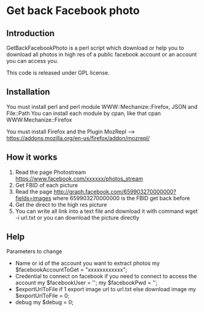 
Get back Facebook photo
================================

Introduction
-------------------------
GetBackFacebookPhoto is a perl script which download or help you to download all photos in high res of a public facebook account or an account you can access you.

This code is released under GPL license.

Installation
-------------------------
You must install perl and perl module WWW::Mechanize::Firefox, JSON and File::Path
You can install each module by cpan, like that cpan WWW:Mechanize::Firefox

You must install Firefox and the Plugin MozRepl --> https://addons.mozilla.org/en-us/firefox/addon/mozrepl/

How it works
-------------------------
1. Read the page Photostream https://www.facebook.com/xxxxxx/photos_stream
2. Get FBID of each picture
3. Read the page http://graph.facebook.com/659903270000000?fields=images
	where 659903270000000 is the FBID get back before
4. Get the direct to the high res picture
5. You can write all link into a text file and download it with command wget -i url.txt
   or you can download the picture directly

Help
-------------------------
Parameters to change
* Name or id of the account you want to extract photos
	my $facebookAccountToGet = "xxxxxxxxxxxx";
* Credential to connect on facebook if you need to connect to access the account
	my $facebookUser = '';
	my $facebookPwd = '';
* $exportUrlToFile if 1 export image url to url.txt else download image
	my $exportUrlToFile = 0;
* debug
	my $debug = 0;
